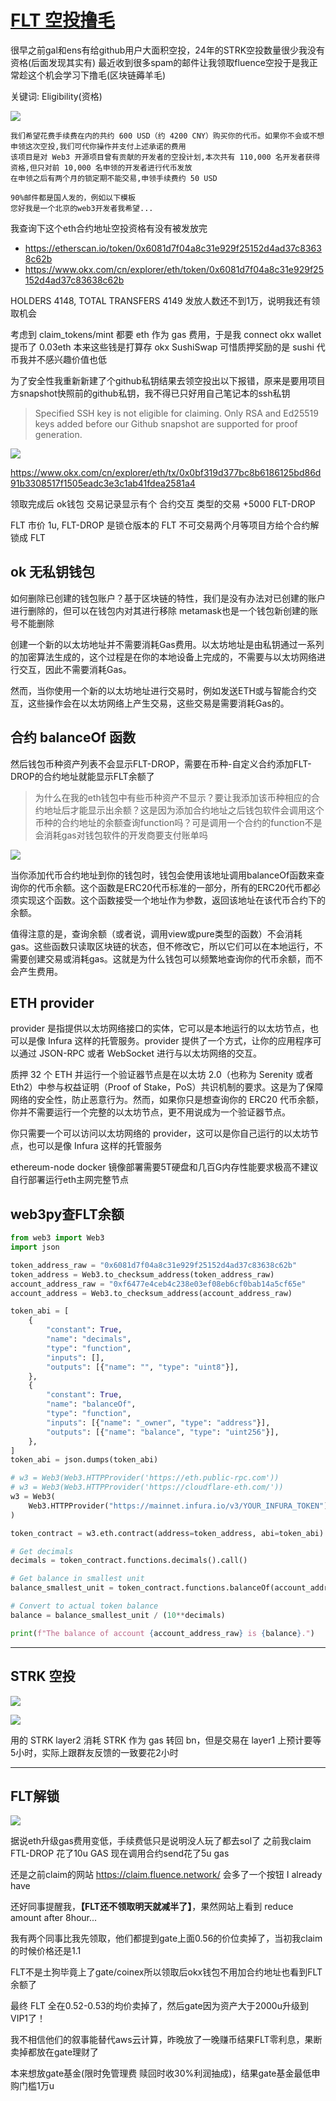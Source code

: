 # [FLT 空投撸毛](/2024/03/fluence_airdrop.md)

很早之前gal和ens有给github用户大面积空投，24年的STRK空投数量很少我没有资格(后面发现其实有) 最近收到很多spam的邮件让我领取fluence空投于是我正常趁这个机会学习下撸毛(区块链薅羊毛)

关键词: Eligibility(资格)

![](fluence_airdrop_gmail_spam.png)

```
我们希望花费手续费在内的共约 600 USD（约 4200 CNY）购买你的代币。如果你不会或不想申领这次空投,我们可代你操作并支付上述承诺的费用
该项目是对 Web3 开源项目曾有贡献的开发者的空投计划,本次共有 110,000 名开发者获得资格,但只对前 10,000 名申领的开发者进行代币发放
在申领之后有两个月的锁定期不能交易,申领手续费约 50 USD

90%邮件都是国人发的，例如以下模板
您好我是一个北京的web3开发者我希望...
```

我查询下这个eth合约地址空投资格有没有被发放完

- <https://etherscan.io/token/0x6081d7f04a8c31e929f25152d4ad37c83638c62b>
- <https://www.okx.com/cn/explorer/eth/token/0x6081d7f04a8c31e929f25152d4ad37c83638c62b>

HOLDERS 4148, TOTAL TRANSFERS 4149 发放人数还不到1万，说明我还有领取机会

考虑到 claim_tokens/mint 都要 eth 作为 gas 费用，于是我 connect okx wallet 提币了 0.03eth 本来这些钱是打算存 okx SushiSwap 可惜质押奖励的是 sushi 代币我并不感兴趣价值也低

为了安全性我重新新建了个github私钥结果去领空投出以下报错，原来是要用项目方snapshot快照前的github私钥，我不得已只好用自己笔记本的ssh私钥

> Specified SSH key is not eligible for claiming. Only RSA and Ed25519 keys added before our Github snapshot are supported for proof generation.

![](fluence_airdrop_transfer.png)

<https://www.okx.com/cn/explorer/eth/tx/0x0bf319d377bc8b6186125bd86d91b3308517f1505eadc3e3c1ab41fdea2581a4>

领取完成后 ok钱包 交易记录显示有个 合约交互 类型的交易 +5000 FLT-DROP

FLT 市价 1u, FLT-DROP 是锁仓版本的 FLT 不可交易两个月等项目方给个合约解锁成 FLT

## ok 无私钥钱包

如何删除已创建的钱包账户？基于区块链的特性，我们是没有办法对已创建的账户进行删除的，但可以在钱包内对其进行移除 metamask也是一个钱包新创建的账号不能删除

创建一个新的以太坊地址并不需要消耗Gas费用。以太坊地址是由私钥通过一系列的加密算法生成的，这个过程是在你的本地设备上完成的，不需要与以太坊网络进行交互，因此不需要消耗Gas。

然而，当你使用一个新的以太坊地址进行交易时，例如发送ETH或与智能合约交互，这些操作会在以太坊网络上产生交易，这些交易是需要消耗Gas的。

## 合约 balanceOf 函数

然后钱包币种资产列表不会显示FLT-DROP，需要在币种-自定义合约添加FLT-DROP的合约地址就能显示FLT余额了

> 为什么在我的eth钱包中有些币种资产不显示？要让我添加该币种相应的合约地址后才能显示出余额？这是因为添加合约地址之后钱包软件会调用这个币种的合约地址的余额查询function吗？可是调用一个合约的function不是会消耗gas对钱包软件的开发商要支付账单吗

![](fluence_airdrop_okx_wallet_balance.jpg)

当你添加代币合约地址到你的钱包时，钱包会使用该地址调用balanceOf函数来查询你的代币余额。这个函数是ERC20代币标准的一部分，所有的ERC20代币都必须实现这个函数。这个函数接受一个地址作为参数，返回该地址在该代币合约下的余额。

值得注意的是，查询余额（或者说，调用view或pure类型的函数）不会消耗gas。这些函数只读取区块链的状态，但不修改它，所以它们可以在本地运行，不需要创建交易或消耗gas。这就是为什么钱包可以频繁地查询你的代币余额，而不会产生费用。

## ETH provider

provider 是指提供以太坊网络接口的实体，它可以是本地运行的以太坊节点，也可以是像 Infura 这样的托管服务。provider 提供了一个方式，让你的应用程序可以通过 JSON-RPC 或者 WebSocket 进行与以太坊网络的交互。

质押 32 个 ETH 并运行一个验证器节点是在以太坊 2.0（也称为 Serenity 或者 Eth2）中参与权益证明（Proof of Stake，PoS）共识机制的要求。这是为了保障网络的安全性，防止恶意行为。然而，如果你只是想查询你的 ERC20 代币余额，你并不需要运行一个完整的以太坊节点，更不用说成为一个验证器节点。

你只需要一个可以访问以太坊网络的 provider，这可以是你自己运行的以太坊节点，也可以是像 Infura 这样的托管服务

ethereum-node docker 镜像部署需要5T硬盘和几百G内存性能要求极高不建议自行部署运行eth主网完整节点

## web3py查FLT余额

```python
from web3 import Web3
import json

token_address_raw = "0x6081d7f04a8c31e929f25152d4ad37c83638c62b"
token_address = Web3.to_checksum_address(token_address_raw)
account_address_raw = "0xf6477e4ceb4c238e03ef08eb6cf0bab14a5cf65e"
account_address = Web3.to_checksum_address(account_address_raw)

token_abi = [
    {
        "constant": True,
        "name": "decimals",
        "type": "function",
        "inputs": [],
        "outputs": [{"name": "", "type": "uint8"}],
    },
    {
        "constant": True,
        "name": "balanceOf",
        "type": "function",
        "inputs": [{"name": "_owner", "type": "address"}],
        "outputs": [{"name": "balance", "type": "uint256"}],
    },
]
token_abi = json.dumps(token_abi)

# w3 = Web3(Web3.HTTPProvider('https://eth.public-rpc.com'))
# w3 = Web3(Web3.HTTPProvider('https://cloudflare-eth.com/'))
w3 = Web3(
    Web3.HTTPProvider("https://mainnet.infura.io/v3/YOUR_INFURA_TOKEN")
)

token_contract = w3.eth.contract(address=token_address, abi=token_abi)

# Get decimals
decimals = token_contract.functions.decimals().call()

# Get balance in smallest unit
balance_smallest_unit = token_contract.functions.balanceOf(account_address).call()

# Convert to actual token balance
balance = balance_smallest_unit / (10**decimals)

print(f"The balance of account {account_address_raw} is {balance}.")
```

---

## STRK 空投

![](strk_github_airdrop.png)

![](strk_github_airdrop_claim.png)

用的 STRK layer2 消耗 STRK 作为 gas 转回 bn，但是交易在 layer1 上预计要等5小时，实际上跟群友反馈的一致要花2小时

---

## FLT解锁

![](fluence_airdrop_unlock.png)

据说eth升级gas费用变低，手续费低只是说明没人玩了都去sol了 之前我claim FTL-DROP 花了10u GAS 现在调用合约send花了5u gas

还是之前claim的网站 https://claim.fluence.network/ 会多了一个按钮 I already have

还好同事提醒我，**【FLT还不领取明天就减半了】**，果然网站上看到 reduce amount after 8hour...

我有两个同事比我先领取，他们都提到gate上面0.56的价位卖掉了，当初我claim的时候价格还是1.1

FLT不是土狗毕竟上了gate/coinex所以领取后okx钱包不用加合约地址也看到FLT余额了

最终 FLT 全在0.52-0.53的均价卖掉了，然后gate因为资产大于2000u升级到VIP1了！

我不相信他们的叙事能替代aws云计算，昨晚放了一晚赚币结果FLT零利息，果断卖掉都放在gate理财了

本来想放gate基金(限时免管理费 赎回时收30%利润抽成)，结果gate基金最低申购门槛1万u
